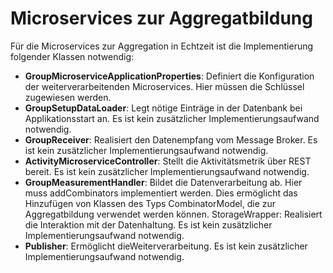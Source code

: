 # Microservices zur Aggregatbildung

Für die Microservices zur Aggregation in Echtzeit ist die Implementierung folgender Klassen notwendig:

* **GroupMicroserviceApplicationProperties**: Definiert die Konfiguration der weiterverarbeitenden Microservices. Hier müssen die Schlüssel zugewiesen werden.
* **GroupSetupDataLoader**: Legt nötige Einträge in der Datenbank bei Applikationsstart an. Es ist kein zusätzlicher Implementierungsaufwand notwendig.
* **GroupReceiver**: Realisiert den Datenempfang vom Message Broker. Es ist kein zusätzlicher Implementierungsaufwand notwendig.
* **ActivityMicroserviceController**: Stellt die Aktivitätsmetrik über REST bereit. Es ist kein zusätzlicher Implementierungsaufwand notwendig.
* **GroupMeasurementHandler**: Bildet die Datenverarbeitung ab. Hier muss addCombinators implementiert werden. Dies ermöglicht das Hinzufügen von Klassen des Typs
CombinatorModel, die zur Aggregatbildung verwendet werden können. StorageWrapper: Realisiert die Interaktion mit der Datenhaltung. Es ist kein zusätzlicher Implementierungsaufwand notwendig.
* **Publisher**: Ermöglicht dieWeiterverarbeitung. Es ist kein zusätzlicher Implementierungsaufwand notwendig.